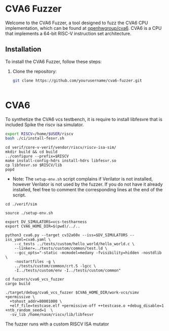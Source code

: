 # CVA6 Fuzzer

Welcome to the CVA6 Fuzzer, a tool designed to fuzz the CVA6 CPU implementation, which can be found at [openhwgroup/cva6](https://github.com/openhwgroup/cva6). CVA6 is a CPU that implements a 64-bit RISC-V instruction set architecture.

## Installation

To install the CVA6 Fuzzer, follow these steps:

1. Clone the repository:

   ```bash
   git clone https://github.com/yourusername/cva6-fuzzer.git



# CVA6


To synthetize the CVA6 vcs testbench, it is require to install libfesvre that is included  Spike the riscv isa simulator. 
```bash
export RISCV=/home/$USER/riscv
bash ./ci/install-fesvr.sh
```

```
cd verif/core-v-verif/vendor/riscv/riscv-isa-sim/
mkdir build && cd build
../configure --prefix=$RISCV
make install-config-hdrs install-hdrs libfesvr.so
cp libfesvr.so $RISCV/lib
popd
```

* Note: The `setup-env.sh` script complains if Verilator is not installed, however Verilator is not used by the fuzzer. 
If you do not have it already installed, feel free to comment the corresponding lines at the end of the script. 
```
cd ./verif/sim

source ./setup-env.sh

export DV_SIMULATORS=vcs-testharness
export CVA6_HOME_DIR=$(pwd)/../..

python3 cva6.py --target cv32a60x --iss=$DV_SIMULATORS --iss_yaml=cva6.yaml \
    --c_tests ../tests/custom/hello_world/hello_world.c \
    --linker=../tests/custom/common/test.ld \
    --gcc_opts="-static -mcmodel=medany -fvisibility=hidden -nostdlib \
    -nostartfiles -g \
    ../tests/custom/common/crt.S -lgcc \
    -I../tests/custom/env -I../tests/custom/common"
```

```
cd fuzzers/cva6_vcs_fuzzer
cargo build
```

```
./target/debug/cva6_vcs_fuzzer $CVA6_HOME_DIR/work-vcs/simv +permissive \
  +tohost_addr=80001000 \
  +elf_file=testcase.elf +permissive-off ++testcase.o +debug_disable=1 +ntb_random_seed=1  \
  -sv_lib /home/nasm/riscv/lib/libfesvr
```

The fuzzer runs with a custom RISCV ISA mutator 
